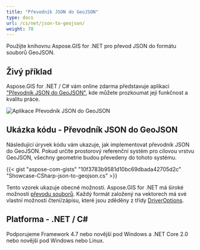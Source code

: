 ```yaml
---
title: "Převodník JSON do GeoJSON"
type: docs
url: /cs/net/json-to-geojson/
weight: 70
---
```


Použijte knihovnu Aspose.GIS for .NET pro převod JSON do formátu souborů GeoJSON.

## **Živý příklad**

Aspose.GIS for .NET / C# vám online zdarma představuje aplikaci ["Převodník JSON do GeoJSON"](https://products.aspose.app/gis/conversion/json-to-geojson), kde můžete prozkoumat její funkčnost a kvalitu práce.

![Aplikace Převodník JSON do GeoJSON](conversion.png)

## **Ukázka kódu - Převodník JSON do GeoJSON**

Následující úryvek kódu vám ukazuje, jak implementovat převodník JSON do GeoJSON. Pokud určíte prostorový referenční systém pro cílovou vrstvu GeoJSON, všechny geometrie budou převedeny do tohoto systému. 

{{< gist "aspose-com-gists" "10f3783b9581d10bc69dbada42705d2c" "Showcase-CSharp-json-to-geojson.cs" >}}

Tento vzorek ukazuje obecné možnosti. Aspose.GIS for .NET má široké možnosti [převodu souborů](https://docs.aspose.com/gis/net/vector-layers/). Každý formát založený na vektorech má své vlastní možnosti čtení/zápisu, které jsou zděděny z třídy [DriverOptions](https://reference.aspose.com/gis/net/aspose.gis/driveroptions).

## **Platforma - .NET / C#**

Podporujeme Framework 4.7 nebo novější pod Windows a .NET Core 2.0 nebo novější pod Windows nebo Linux.
